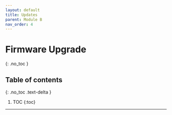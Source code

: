 ```yaml
---
layout: default
title: Updates
parent: Module B
nav_order: 4
---
```


# Firmware Upgrade
{: .no_toc }

## Table of contents
{: .no_toc .text-delta }

1. TOC
{:toc}

---